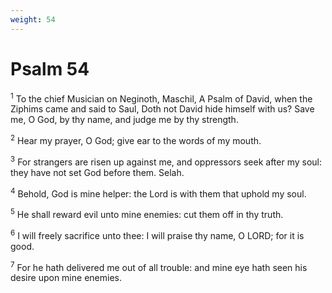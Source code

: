 ```yaml
---
weight: 54
---
```


# Psalm 54

<sup>1</sup> To the chief Musician on Neginoth, Maschil, A Psalm of David, when the Ziphims came and said to Saul, Doth not David hide himself with us? Save me, O God, by thy name, and judge me by thy strength. 

<sup>2</sup> Hear my prayer, O God; give ear to the words of my mouth. 

<sup>3</sup> For strangers are risen up against me, and oppressors seek after my soul: they have not set God before them. Selah. 

<sup>4</sup> Behold, God is mine helper: the Lord is with them that uphold my soul. 

<sup>5</sup> He shall reward evil unto mine enemies: cut them off in thy truth. 

<sup>6</sup> I will freely sacrifice unto thee: I will praise thy name, O LORD; for it is good. 

<sup>7</sup> For he hath delivered me out of all trouble: and mine eye hath seen his desire upon mine enemies. 


